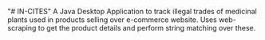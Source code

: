 "# IN-CITES" 
A Java Desktop Application to track illegal trades of medicinal plants used in products selling over e-commerce website.
Uses web-scraping to get the product details and perform string matching over these.
